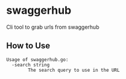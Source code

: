 # swaggerhub
Cli tool to grab urls from swaggerhub

How to Use
----

```
Usage of swaggerhub.go:
  -search string
    	The search query to use in the URL
```      

